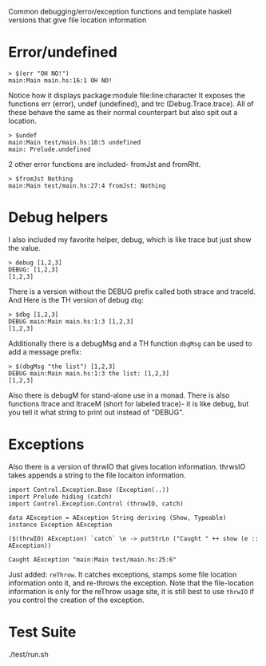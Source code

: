 Common debugging/error/exception functions and template haskell versions that give file location information

# Error/undefined

    > $(err "OH NO!")
    main:Main main.hs:16:1 OH NO!


Notice how it displays package:module file:line:character
It exposes the functions err (error), undef (undefined), and trc (Debug.Trace.trace). All of these behave the same as their normal counterpart but also spit out a location.

    > $undef
    main:Main test/main.hs:10:5 undefined
    main: Prelude.undefined

2 other error functions are included- fromJst and fromRht.

    > $fromJst Nothing
    main:Main test/main.hs:27:4 fromJst: Nothing

# Debug helpers

I also included my favorite helper, debug, which is like trace but just show the value.

    > debug [1,2,3]
    DEBUG: [1,2,3]
    [1,2,3]


There is a version without the DEBUG prefix called both strace and traceId.
And Here is the TH version of debug `dbg`:

    > $dbg [1,2,3]
    DEBUG main:Main main.hs:1:3 [1,2,3]
    [1,2,3]


Additionally there is a debugMsg and a TH function `dbgMsg` can be used to add a message prefix:

    > $(dbgMsg "the list") [1,2,3]
    DEBUG main:Main main.hs:1:3 the list: [1,2,3]
    [1,2,3]


Also there is debugM for stand-alone use in a monad. There is also functions ltrace and ltraceM (short for labeled trace)- it is like debug, but you tell it what string to print out instead of "DEBUG".


# Exceptions

Also there is a version of thrwIO that gives location information. thrwsIO takes appends a string to the file locaiton information.

    import Control.Exception.Base (Exception(..))
    import Prelude hiding (catch)
    import Control.Exception.Control (throwIO, catch)

    data AException = AException String deriving (Show, Typeable)
    instance Exception AException

    ($(thrwIO) AException) `catch` \e -> putStrLn ("Caught " ++ show (e :: AException))
    
    Caught AException "main:Main test/main.hs:25:6"

Just added: `reThrow`. It catches exceptions, stamps some file location information onto it, and re-throws the exception. Note that  the file-location information is only for the reThrow usage site, it is still best to use `thrwIO` if you control the creation of the exception.

# Test Suite

./test/run.sh
